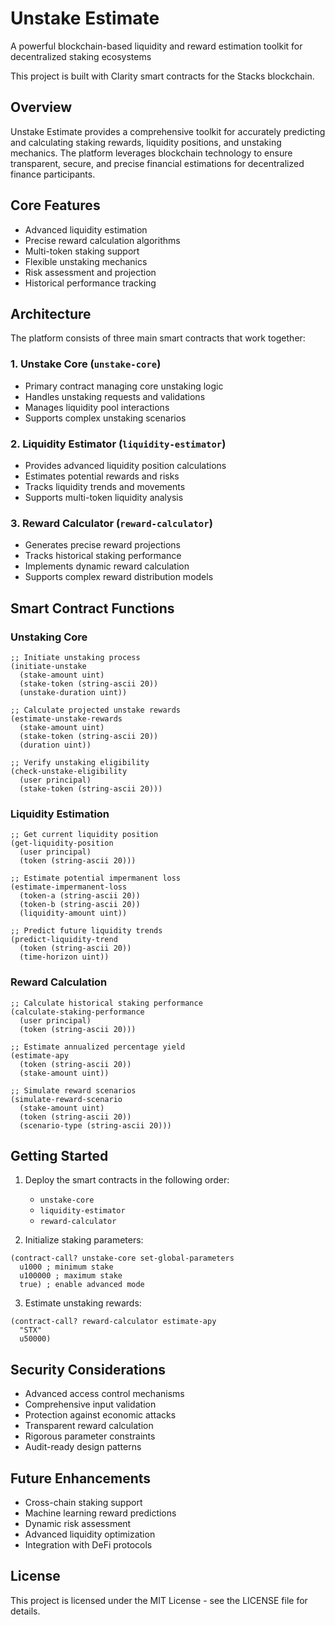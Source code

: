 # Unstake Estimate

A powerful blockchain-based liquidity and reward estimation toolkit for decentralized staking ecosystems

This project is built with Clarity smart contracts for the Stacks blockchain.

## Overview

Unstake Estimate provides a comprehensive toolkit for accurately predicting and calculating staking rewards, liquidity positions, and unstaking mechanics. The platform leverages blockchain technology to ensure transparent, secure, and precise financial estimations for decentralized finance participants.

## Core Features

- Advanced liquidity estimation
- Precise reward calculation algorithms
- Multi-token staking support
- Flexible unstaking mechanics
- Risk assessment and projection
- Historical performance tracking

## Architecture

The platform consists of three main smart contracts that work together:

### 1. Unstake Core (`unstake-core`)
- Primary contract managing core unstaking logic
- Handles unstaking requests and validations
- Manages liquidity pool interactions
- Supports complex unstaking scenarios

### 2. Liquidity Estimator (`liquidity-estimator`)
- Provides advanced liquidity position calculations
- Estimates potential rewards and risks
- Tracks liquidity trends and movements
- Supports multi-token liquidity analysis

### 3. Reward Calculator (`reward-calculator`)
- Generates precise reward projections
- Tracks historical staking performance
- Implements dynamic reward calculation
- Supports complex reward distribution models

## Smart Contract Functions

### Unstaking Core
```clarity
;; Initiate unstaking process
(initiate-unstake 
  (stake-amount uint)
  (stake-token (string-ascii 20))
  (unstake-duration uint))

;; Calculate projected unstake rewards
(estimate-unstake-rewards
  (stake-amount uint)
  (stake-token (string-ascii 20))
  (duration uint))

;; Verify unstaking eligibility
(check-unstake-eligibility
  (user principal)
  (stake-token (string-ascii 20)))
```

### Liquidity Estimation
```clarity
;; Get current liquidity position
(get-liquidity-position 
  (user principal)
  (token (string-ascii 20)))

;; Estimate potential impermanent loss
(estimate-impermanent-loss
  (token-a (string-ascii 20))
  (token-b (string-ascii 20))
  (liquidity-amount uint))

;; Predict future liquidity trends
(predict-liquidity-trend 
  (token (string-ascii 20))
  (time-horizon uint))
```

### Reward Calculation
```clarity
;; Calculate historical staking performance
(calculate-staking-performance 
  (user principal)
  (token (string-ascii 20)))

;; Estimate annualized percentage yield
(estimate-apy 
  (token (string-ascii 20))
  (stake-amount uint))

;; Simulate reward scenarios
(simulate-reward-scenario
  (stake-amount uint)
  (token (string-ascii 20))
  (scenario-type (string-ascii 20)))
```

## Getting Started

1. Deploy the smart contracts in the following order:
   - `unstake-core`
   - `liquidity-estimator`
   - `reward-calculator`

2. Initialize staking parameters:
```clarity
(contract-call? unstake-core set-global-parameters 
  u1000 ; minimum stake
  u100000 ; maximum stake
  true) ; enable advanced mode
```

3. Estimate unstaking rewards:
```clarity
(contract-call? reward-calculator estimate-apy 
  "STX"
  u50000)
```

## Security Considerations

- Advanced access control mechanisms
- Comprehensive input validation
- Protection against economic attacks
- Transparent reward calculation
- Rigorous parameter constraints
- Audit-ready design patterns

## Future Enhancements

- Cross-chain staking support
- Machine learning reward predictions
- Dynamic risk assessment
- Advanced liquidity optimization
- Integration with DeFi protocols

## License

This project is licensed under the MIT License - see the LICENSE file for details.